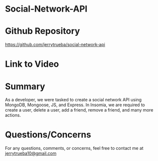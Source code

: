 # Social-Network-API

# Github Repository

https://github.com/jerrytrueba/social-network-api

# Link to Video


# Summary
As a developer, we were tasked to create a social network API using MongoDB, Mongoose, JS, and Express. In Insomia, we are required to create a user, delete a user, add a friend, remove a friend, and many more actions.


# Questions/Concerns
For any questions, comments, or concerns, feel free to contact me at jerrytrueba10@gmail.com
